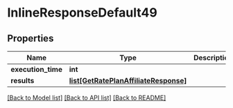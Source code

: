 # InlineResponseDefault49

## Properties
Name | Type | Description | Notes
------------ | ------------- | ------------- | -------------
**execution_time** | **int** |  | 
**results** | [**list[GetRatePlanAffiliateResponse]**](GetRatePlanAffiliateResponse.md) |  | 

[[Back to Model list]](../README.md#documentation-for-models) [[Back to API list]](../README.md#documentation-for-api-endpoints) [[Back to README]](../README.md)

